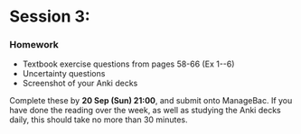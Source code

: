 # Session 3: 

<puzzle-Y1W2-PeriodicTableVocab />
<puzzle-Y1W2-First20Elements />
<puzzle-Y1W2-AtomNotations1 />

### Homework

* Textbook exercise questions from pages 58-66 (Ex 1--6)
* Uncertainty questions
* Screenshot of your Anki decks

Complete these by **20 Sep (Sun) 21:00**, and submit onto ManageBac.  If you have done the reading over the week, as well as studying the Anki decks daily, this should take no more than 30 minutes.